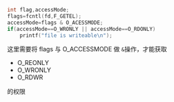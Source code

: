 ```c
int flag,accessMode;
flags=fcntl(fd,F_GETEL);
accessMode=flags & O_ACESSMODE;
if(accessMode==O_WRONLY || accessMode==O_RDONLY)
    printf("file is writeable\n");
```

这里需要将 flags 与 O_ACCESSMODE 做 `&`操作，才能获取 
- O_REONLY
- O_WRONLY
- O_RDWR

的权限